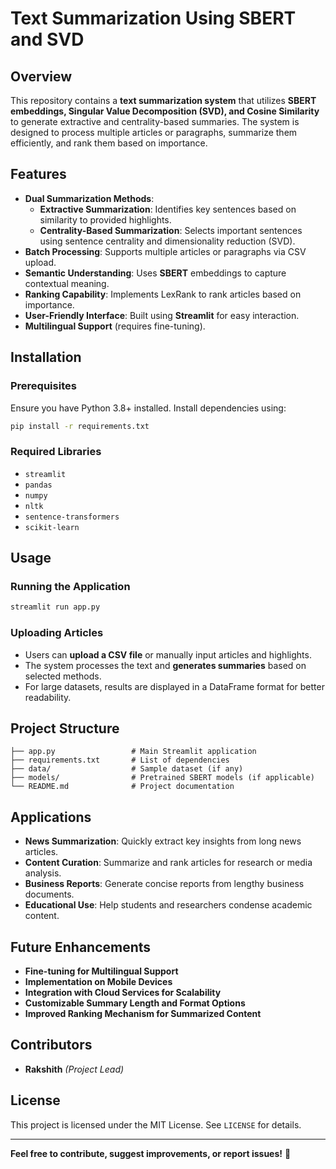 # Text Summarization Using SBERT and SVD

## Overview
This repository contains a **text summarization system** that utilizes **SBERT embeddings, Singular Value Decomposition (SVD), and Cosine Similarity** to generate extractive and centrality-based summaries. The system is designed to process multiple articles or paragraphs, summarize them efficiently, and rank them based on importance.

## Features
- **Dual Summarization Methods**: 
  - **Extractive Summarization**: Identifies key sentences based on similarity to provided highlights.
  - **Centrality-Based Summarization**: Selects important sentences using sentence centrality and dimensionality reduction (SVD).
- **Batch Processing**: Supports multiple articles or paragraphs via CSV upload.
- **Semantic Understanding**: Uses **SBERT** embeddings to capture contextual meaning.
- **Ranking Capability**: Implements LexRank to rank articles based on importance.
- **User-Friendly Interface**: Built using **Streamlit** for easy interaction.
- **Multilingual Support** (requires fine-tuning).

## Installation

### Prerequisites
Ensure you have Python 3.8+ installed. Install dependencies using:
```bash
pip install -r requirements.txt
```

### Required Libraries
- `streamlit`
- `pandas`
- `numpy`
- `nltk`
- `sentence-transformers`
- `scikit-learn`

## Usage

### Running the Application
```bash
streamlit run app.py
```

### Uploading Articles
- Users can **upload a CSV file** or manually input articles and highlights.
- The system processes the text and **generates summaries** based on selected methods.
- For large datasets, results are displayed in a DataFrame format for better readability.

## Project Structure
```
├── app.py                 # Main Streamlit application
├── requirements.txt       # List of dependencies
├── data/                  # Sample dataset (if any)
├── models/                # Pretrained SBERT models (if applicable)
└── README.md              # Project documentation
```

## Applications
- **News Summarization**: Quickly extract key insights from long news articles.
- **Content Curation**: Summarize and rank articles for research or media analysis.
- **Business Reports**: Generate concise reports from lengthy business documents.
- **Educational Use**: Help students and researchers condense academic content.

## Future Enhancements
- **Fine-tuning for Multilingual Support**
- **Implementation on Mobile Devices**
- **Integration with Cloud Services for Scalability**
- **Customizable Summary Length and Format Options**
- **Improved Ranking Mechanism for Summarized Content**

## Contributors
- **Rakshith** *(Project Lead)*

## License
This project is licensed under the MIT License. See `LICENSE` for details.

---
**Feel free to contribute, suggest improvements, or report issues!** 🚀
